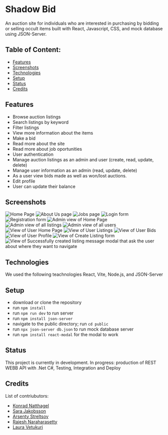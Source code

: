 # Shadow Bid 
An auction site for individuals who are interested in purchasing by bidding or selling occult items built with React, Javascript, CSS, and mock database using JSON-Server. 

## Table of Content:
- [Features](#features)
- [Screenshots](#screenshots)
- [Technologies](#technologies)
- [Setup](#setup)
- [Status](#status)
- [Credits](#credits)


## Features

- Browse auction listings
- Search listings by keyword
- Filter listings
- View more information about the items
- Make a bid
- Read more about the site
- Read more about job oportunities
- User authentication 
- Manage auction listings as an admin and user (create, read, update, delete)
- Manage user information as an admin (read, update, delete)
- As a user view bids made as well as won/lost auctions.
- Edit profile
- User can update their balance

## Screenshots
![Home Page](images/HomePage.png)
![About Us page](images/AboutUs.png)
![Jobs page](images/Jobs.png)
![Login form](images/Login.png)
![Registration form](images/Register.png)
![Admin view of Home Page](images/AdminHomePage.png)
![Admin view of all listings](images/AdminListings.png)
![Admin view of all users](images/AdminUsersList.png)
![View of User Home Page](images/UserHomePage.png)
![View of User Listings](images/UserListings.png)
![View of User Bids](images/UsersBids.png)
![View of User Profile](images/UsersBids.png)
![View of Create Listing form](images/CreateListing.png)
![View of Successfully created listing message modal that ask the user about where they want to navigate](images/SuccessfulListingNavigationQuery.png)

## Technologies
We used the following teachnologies React, Vite, Node.js, and JSON-Server

## Setup
- download or clone the repository
- run `npm install`
- run `npm run dev` to run server
- run `npm install json-server` 
- navigate to the public directory; run `cd public`
- run `npx json-server db.json` to run mock database server
- run `npm install react-modal` for the modal to work

## Status
This project is currently in development.
In progress: production of REST WEBB API  with .Net C#, Testing, Integration and Deploy

## Credits
List of contriubutors:
- [Konrad Natthagel](https://github.com/nighthail)
- [Sara Jakobsson](https://github.com/sarajac1)
- [Arsenty Streltsov](https://github.com/ArsentyStreltsov)
- [Rajesh Naraharasetty](https://github.com/RJKN13)
- [Laura Vetukuri](https://github.com/ti3ktock)

